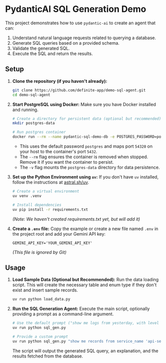 # PydanticAI SQL Generation Demo

This project demonstrates how to use `pydantic-ai` to create an agent that can:

1.  Understand natural language requests related to querying a database.
2.  Generate SQL queries based on a provided schema.
3.  Validate the generated SQL.
4.  Execute the SQL and return the results.

## Setup

1.  **Clone the repository (if you haven't already):**
    ```bash
    git clone https://github.com/definite-app/demo-sql-agent.git
    cd demo-sql-agent
    ```

2.  **Start PostgreSQL using Docker:**
    Make sure you have Docker installed and running.
    ```bash
    # Create a directory for persistent data (optional but recommended)
    mkdir postgres-data

    # Run postgres container
    docker run --rm --name pydantic-sql-demo-db -e POSTGRES_PASSWORD=postgres -p 54320:5432 -v $(pwd)/postgres-data:/var/lib/postgresql/data postgres
    ```
    *   This uses the default password `postgres` and maps port `54320` on your host to the container's port `5432`.
    *   The `--rm` flag ensures the container is removed when stopped. Remove it if you want the container to persist.
    *   The `-v` flag mounts the `postgres-data` directory for data persistence.

3.  **Set up the Python Environment using `uv`:**
    If you don't have `uv` installed, follow the instructions at [astral.sh/uv](https://docs.astral.sh/uv/install.sh).
    ```bash
    # Create a virtual environment
    uv venv .venv

    # Install dependencies
    uv pip install -r requirements.txt
    ```
    *(Note: We haven't created requirements.txt yet, but will add it)*

4.  **Create a `.env` file:**
    Copy the example or create a new file named `.env` in the project root and add your Gemini API key:
    ```dotenv
    GEMINI_API_KEY='YOUR_GEMINI_API_KEY'
    ```
    *(This file is ignored by Git)*

## Usage

1.  **Load Sample Data (Optional but Recommended):**
    Run the data loading script. This will create the necessary table and enum type if they don't exist and insert sample records.
    ```bash
    uv run python load_data.py
    ```

2.  **Run the SQL Generation Agent:**
    Execute the main script, optionally providing a prompt as a command-line argument.
    ```bash
    # Use the default prompt ("show me logs from yesterday, with level 'error'")
    uv run python sql_gen.py

    # Provide a custom prompt
    uv run python sql_gen.py "show me records from service_name 'api-service' with the tag 'foobar'"
    ```
    The script will output the generated SQL query, an explanation, and the results fetched from the database. 